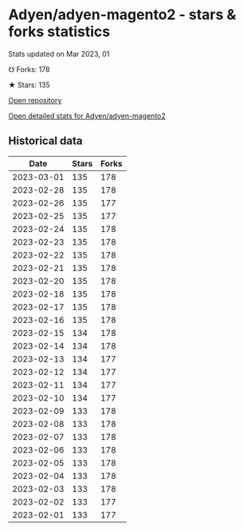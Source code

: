 # Adyen/adyen-magento2 - stars & forks statistics

Stats updated on Mar 2023, 01

☋ Forks: 178

★ Stars: 135

[Open repository](https://github.com/Adyen/adyen-magento2)

[Open detailed stats for Adyen/adyen-magento2](https://reviewgithub.com/rep/Adyen/adyen-magento2)

## Historical data
| Date | Stars | Forks |
|------|-------|-------|
| 2023-03-01 | 135 | 178 | 
| 2023-02-28 | 135 | 178 | 
| 2023-02-26 | 135 | 177 | 
| 2023-02-25 | 135 | 177 | 
| 2023-02-24 | 135 | 178 | 
| 2023-02-23 | 135 | 178 | 
| 2023-02-22 | 135 | 178 | 
| 2023-02-21 | 135 | 178 | 
| 2023-02-20 | 135 | 178 | 
| 2023-02-18 | 135 | 178 | 
| 2023-02-17 | 135 | 178 | 
| 2023-02-16 | 135 | 178 | 
| 2023-02-15 | 134 | 178 | 
| 2023-02-14 | 134 | 178 | 
| 2023-02-13 | 134 | 177 | 
| 2023-02-12 | 134 | 177 | 
| 2023-02-11 | 134 | 177 | 
| 2023-02-10 | 134 | 177 | 
| 2023-02-09 | 133 | 178 | 
| 2023-02-08 | 133 | 178 | 
| 2023-02-07 | 133 | 178 | 
| 2023-02-06 | 133 | 178 | 
| 2023-02-05 | 133 | 178 | 
| 2023-02-04 | 133 | 178 | 
| 2023-02-03 | 133 | 178 | 
| 2023-02-02 | 133 | 177 | 
| 2023-02-01 | 133 | 177 | 


